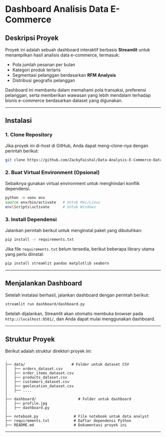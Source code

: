 # Dashboard Analisis Data E-Commerce

## Deskripsi Proyek
Proyek ini adalah sebuah dashboard interaktif berbasis **Streamlit** untuk menampilkan hasil analisis data e-commerce, termasuk:
- Pola jumlah pesanan per bulan
- Kategori produk terlaris
- Segmentasi pelanggan berdasarkan **RFM Analysis**
- Distribusi geografis pelanggan

Dashboard ini membantu dalam memahami pola transaksi, preferensi pelanggan, serta memberikan wawasan yang lebih mendalam terhadap bisnis e-commerce berdasarkan dataset yang digunakan.

---

## Instalasi
### 1. Clone Repository
Jika proyek ini di-host di GitHub, Anda dapat meng-clone-nya dengan perintah berikut:
```bash
git clone https://github.com/ZackyFaishal/Data-Analysis-E-Commerce-Dataset.git
```

### 2. Buat Virtual Environment (Opsional)
Sebaiknya gunakan virtual environment untuk menghindari konflik dependensi.
```bash
python -m venv env
source env/bin/activate   # Untuk Mac/Linux
env\Scripts\activate      # Untuk Windows
```

### 3. Install Dependensi
Jalankan perintah berikut untuk menginstal paket yang dibutuhkan:
```bash
pip install -r requirements.txt
```
Jika file `requirements.txt` belum tersedia, berikut beberapa library utama yang perlu diinstal:
```bash
pip install streamlit pandas matplotlib seaborn
```

---

## Menjalankan Dashboard
Setelah instalasi berhasil, jalankan dashboard dengan perintah berikut:
```bash
streamlit run dashboard/dashboard.py
```
Setelah dijalankan, Streamlit akan otomatis membuka browser pada `http://localhost:8501/`, dan Anda dapat mulai menggunakan dashboard.

---

## Struktur Proyek
Berikut adalah struktur direktori proyek ini:
```
.
├── data/                     # Folder untuk dataset CSV
│   ├── orders_dataset.csv
│   ├── order_items_dataset.csv
│   ├── products_dataset.csv
│   ├── customers_dataset.csv
│   ├── geolocation_dataset.csv
│   ├── ....
│
├── dashboard/                   # Folder untuk dashboard
│   ├── profile.jpg
|   ├── dashboard.py
│
├── notebook.py                # File notebook untuk data analyst
├── requirements.txt           # Daftar dependensi Python
├── README.md                  # Dokumentasi proyek ini
```
---
